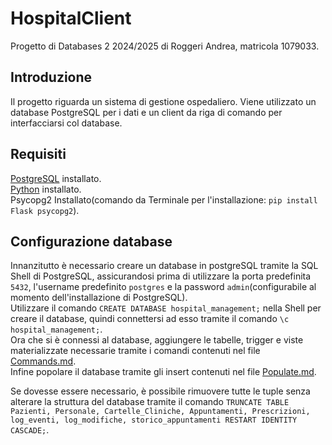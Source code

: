 # HospitalClient
Progetto di Databases 2 2024/2025 di Roggeri Andrea, matricola 1079033.
## Introduzione
Il progetto riguarda un sistema di gestione ospedaliero. Viene utilizzato un database PostgreSQL per i dati e un client da riga di comando per interfacciarsi col database.
## Requisiti
[PostgreSQL](https://www.enterprisedb.com/downloads/postgres-postgresql-downloads) installato. <br />
[Python](https://www.python.org/downloads/) installato.<br />
Psycopg2 Installato(comando da Terminale per l'installazione: ```pip install Flask psycopg2```). <br />
## Configurazione database
Innanzitutto è necessario creare un database in postgreSQL tramite la SQL Shell di PostgreSQL, assicurandosi prima di utilizzare la porta predefinita ```5432```, l'username predefinito ```postgres``` e la password ```admin```(configurabile al momento dell'installazione di PostgreSQL). <br />
Utilizzare il comando ```CREATE DATABASE hospital_management;``` nella Shell per creare il database, quindi connettersi ad esso tramite il comando ```\c hospital_management;```.<br />
Ora che si è connessi al database, aggiungere le tabelle, trigger e viste materializzate necessarie tramite i comandi contenuti nel file [Commands.md](https://github.com/a-roggeri/HospitalClient/blob/master/Commands.md).<br />
Infine popolare il database tramite gli insert contenuti nel file [Populate.md](https://github.com/a-roggeri/HospitalClient/blob/master/Populate.md).<br />

Se dovesse essere necessario, è possibile rimuovere tutte le tuple senza alterare la struttura del database tramite il comando ```TRUNCATE TABLE Pazienti, Personale, Cartelle_Cliniche, Appuntamenti, Prescrizioni, log_eventi, log_modifiche, storico_appuntamenti RESTART IDENTITY CASCADE;```.
